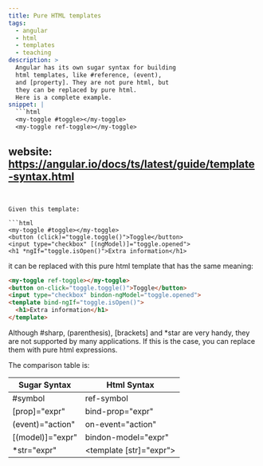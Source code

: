 ```yaml
---
title: Pure HTML templates
tags: 
  - angular
  - html
  - templates
  - teaching
description: >
  Angular has its own sugar syntax for building
  html templates, like #reference, (event), 
  and [property]. They are not pure html, but 
  they can be replaced by pure html.
  Here is a complete example.
snippet: |
  ```html
  <my-toggle #toggle></my-toggle>
  <my-toggle ref-toggle></my-toggle>
  ```
website: https://angular.io/docs/ts/latest/guide/template-syntax.html
---
```


Given this template:

```html
<my-toggle #toggle></my-toggle>
<button (click)="toggle.toggle()">Toggle</button>
<input type="checkbox" [(ngModel)]="toggle.opened">
<h1 *ngIf="toggle.isOpen()">Extra information</h1>
```

it can be replaced with this pure html template that has the same meaning:

```html
<my-toggle ref-toggle></my-toggle>
<button on-click="toggle.toggle()">Toggle</button>
<input type="checkbox" bindon-ngModel="toggle.opened">
<template bind-ngIf="toggle.isOpen()">
  <h1>Extra information</h1>
</template>
```

Although #sharp, (parenthesis), [brackets] and *star are very handy, 
they are not supported by many applications. If this is the case,
you can replace them with pure html expressions.

The comparison table is:

|Sugar Syntax|Html Syntax|
|-|-|
| #symbol | ref-symbol |
| [prop]="expr" | bind-prop="expr" |
| (event)="action" | on-event="action" |
| [(model)]="expr" | bindon-model="expr" |
| *str="expr" | <template [str]="expr"> |
